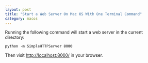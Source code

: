 ```yaml
---
layout: post
title: "Start a Web Server On Mac OS With One Terminal Command"
category: macos
---
```


Running the following command will start a web server in the current directory:

```
python -m SimpleHTTPServer 8000
```

Then visit <a target="_blank" href="http://localhost:8000/">http://localhost:8000/</a> in your browser.

